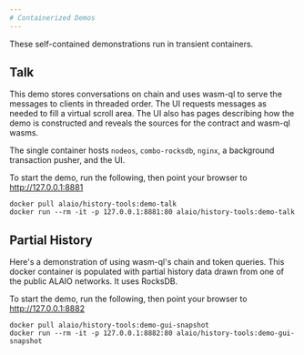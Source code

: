 ```yaml
---
# Containerized Demos
---
```


These self-contained demonstrations run in transient containers.

## Talk

This demo stores conversations on chain and uses wasm-ql to serve the messages to clients 
in threaded order. The UI requests messages as needed to fill a virtual scroll area. The
UI also has pages describing how the demo is constructed and reveals the sources for the
contract and wasm-ql wasms.

The single container hosts `nodeos`, `combo-rocksdb`, `nginx`, a background transaction
pusher, and the UI.

To start the demo, run the following, then point your browser to http://127.0.0.1:8881

```
docker pull alaio/history-tools:demo-talk
docker run --rm -it -p 127.0.0.1:8881:80 alaio/history-tools:demo-talk
```

## Partial History

Here's a demonstration of using wasm-ql's chain and token queries. This docker container
is populated with partial history data drawn from one of the public ALAIO networks.
It uses RocksDB.

To start the demo, run the following, then point your browser to http://127.0.0.1:8882

```
docker pull alaio/history-tools:demo-gui-snapshot
docker run --rm -it -p 127.0.0.1:8882:80 alaio/history-tools:demo-gui-snapshot
```
